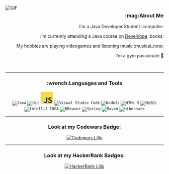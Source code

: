 <div>
<img align="left" alt="GIF" width="300" src="https://i.pinimg.com/originals/e4/26/70/e426702edf874b181aced1e2fa5c6cde.gif"/>
</div>

<div align="right">
<h3>:mag:About Me</h3>
<p>  I’m a Java Developer Student :computer:</p>
<p>  I’m currently attending a Java course on <a href="https://www.develhope.co/"> Develhope</a> :books:</p>
<p>  My hobbies are playing videogames and listening music :musical_note:</p>
<p>  I'm a gym passionate 💪</p>
<br>
</div>

<hr>

<div align="center">
<h3>:wrench:Languages and Tools</h3>
<code><img height="40" src="https://www.vectorlogo.zone/logos/java/java-icon.svg" title="Java"></code>
<code><img height="40" src="https://upload.wikimedia.org/wikipedia/commons/3/3f/Git_icon.svg" title="Git"></code>
<code><img height="40" src="https://raw.githubusercontent.com/devicons/devicon/master/icons/javascript/javascript-original.svg" title="JavaScript"></code>
<code><img height="40" src="https://upload.wikimedia.org/wikipedia/commons/9/9a/Visual_Studio_Code_1.35_icon.svg" title="Visual Studio Code"></code>
<code><img height="40" src="https://www.vectorlogo.zone/logos/nodejs/nodejs-icon.svg" title="NodeJs"></code>
<code><img height="40" src="https://upload.wikimedia.org/wikipedia/commons/3/38/HTML5_Badge.svg" title="HTML 5"></code>
<code><img height="40" src="https://cdn-icons-png.flaticon.com/512/5968/5968313.png" title="MySQL"></code>
<code><img height="40" src="https://upload.wikimedia.org/wikipedia/commons/9/9c/IntelliJ_IDEA_Icon.svg" title="IntelliJ IDEA"></code>
<code><img height="40" src="https://dbeaver.com/img/dbeaver-head.png" title="DBeaver"></code>
<code><img height="40" src="https://www.svgrepo.com/show/354380/spring-icon.svg" title="Spring"></code>
<code><img height="40" src="https://cdn.icon-icons.com/icons2/2107/PNG/512/file_type_maven_icon_130397.png" title="Maven"></code>
<code><img height="40" src="https://cdn.worldvectorlogo.com/logos/hibernate.svg" title="Hibernate"></code>
</div>

<hr>

<div align="center">
<h3>Look at my Codewars Badge:</h3>
<a href="https://www.codewars.com/users/JoeBlillo" target="_blank"><img src="https://www.codewars.com/users/JoeBlillo/badges/large" alt="Codewars Lillo" height="50" width="380" /></a>
</div>

<hr>

<div align="center">
<h3>Look at my HackerRank Badges:</h3>
<a href="https://www.hackerrank.com/b_giuseppe?hr_r=1" target="_blank"><img height="40" src="https://hrcdn.net/fcore/assets/badges/sql-89e76e7082.svg" title="SQL" alt="HackerRank Lillo" height="50" width="40"></a>
</div>
